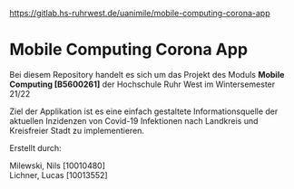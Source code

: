 https://gitlab.hs-ruhrwest.de/uanimile/mobile-computing-corona-app

# Mobile Computing Corona App

Bei diesem Repository handelt es sich um das Projekt des Moduls **Mobile Computing [B5600261]**  der Hochschule Ruhr West im Wintersemester 21/22 

Ziel der Applikation ist es eine einfach gestaltete Informationsquelle der aktuellen Inzidenzen von Covid-19 Infektionen nach Landkreis und Kreisfreier Stadt zu implementieren. 

Erstellt durch:

Milewski, Nils [10010480]   
Lichner, Lucas [10013552]
